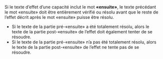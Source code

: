 Si le texte d’effet d’une capacité inclut le mot **«ensuite»**, le texte précédant le mot «ensuite» doit être entièrement vérifié ou résolu avant que le reste de l’effet décrit après le mot «ensuite» puisse être résolu.
- Si le texte de la partie pré-«ensuite» a été totalement résolu, alors le texte de la partie post-«ensuite» de l’effet doit également tenter de se résoudre.
- Si le texte de la partie pré-«ensuite» n’a pas été totalement résolu, alors le texte de la partie post-«ensuite» de l’effet ne tente pas de se résoudre.